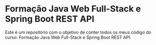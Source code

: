 # Formação Java Web Full-Stack e Spring Boot REST API
Este é um repositório com o objetivo de conter todos os meus código do curso: Formação Java Web Full-Stack e Spring Boot REST API.
